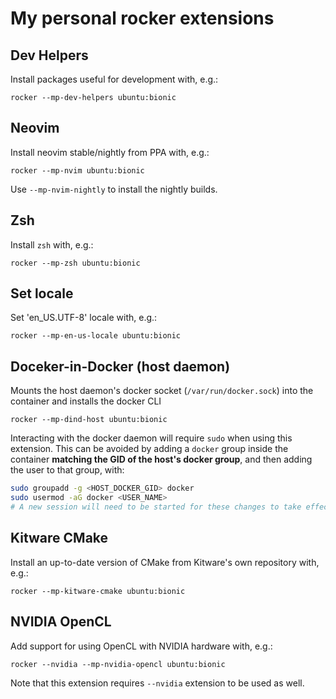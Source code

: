 # My personal rocker extensions

## Dev Helpers

Install packages useful for development with, e.g.:

```
rocker --mp-dev-helpers ubuntu:bionic
```

## Neovim

Install neovim stable/nightly from PPA with, e.g.:

```
rocker --mp-nvim ubuntu:bionic
```

Use `--mp-nvim-nightly` to install the nightly builds.

## Zsh

Install `zsh` with, e.g.:

```
rocker --mp-zsh ubuntu:bionic
```

## Set locale

Set 'en_US.UTF-8' locale with, e.g.:

```
rocker --mp-en-us-locale ubuntu:bionic
```

## Doceker-in-Docker (host daemon)

Mounts the host daemon's docker socket (`/var/run/docker.sock`) into the container and installs the docker CLI

```
rocker --mp-dind-host ubuntu:bionic
```

Interacting with the docker daemon will require `sudo` when using this extension.
This can be avoided by adding a `docker` group inside the container **matching the GID of the host's docker group**, and then adding the user to that group, with:

```bash
sudo groupadd -g <HOST_DOCKER_GID> docker
sudo usermod -aG docker <USER_NAME>
# A new session will need to be started for these changes to take effect
```

## Kitware CMake

Install an up-to-date version of CMake from Kitware's own repository with, e.g.:

```
rocker --mp-kitware-cmake ubuntu:bionic
```

## NVIDIA OpenCL

Add support for using OpenCL with NVIDIA hardware with, e.g.:

```
rocker --nvidia --mp-nvidia-opencl ubuntu:bionic
```

Note that this extension requires `--nvidia` extension to be used as well.
